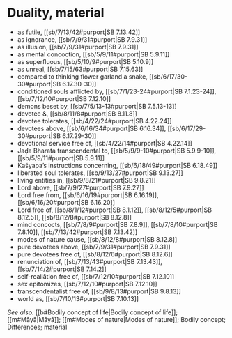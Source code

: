 # Duality, material

* as futile, [[sb/7/13/42#purport|SB 7.13.42]]
* as ignorance, [[sb/7/9/31#purport|SB 7.9.31]]
* as illusion, [[sb/7/9/31#purport|SB 7.9.31]]
* as mental concoction, [[sb/5/9/11#purport|SB 5.9.11]]
* as superfluous, [[sb/5/10/9#purport|SB 5.10.9]]
* as unreal, [[sb/7/15/63#purport|SB 7.15.63]]
* compared to thinking flower garland a snake, [[sb/6/17/30-30#purport|SB 6.17.30-30]]
* conditioned souls afflicted by, [[sb/7/1/23-24#purport|SB 7.1.23-24]], [[sb/7/12/10#purport|SB 7.12.10]]
* demons beset by, [[sb/7/5/13-13#purport|SB 7.5.13-13]]
* devotee &, [[sb/8/11/8#purport|SB 8.11.8]]
* devotee tolerates, [[sb/4/22/24#purport|SB 4.22.24]]
* devotees above, [[sb/6/16/34#purport|SB 6.16.34]], [[sb/6/17/29-30#purport|SB 6.17.29-30]]
* devotional service free of, [[sb/4/22/14#purport|SB 4.22.14]]
* Jaḍa Bharata transcendental to, [[sb/5/9/9-10#purport|SB 5.9.9-10]], [[sb/5/9/11#purport|SB 5.9.11]]
* Kaśyapa’s instructions concerning, [[sb/6/18/49#purport|SB 6.18.49]]
* liberated soul tolerates, [[sb/9/13/27#purport|SB 9.13.27]]
* living entities in, [[sb/9/8/21#purport|SB 9.8.21]]
* Lord above, [[sb/7/9/27#purport|SB 7.9.27]]
* Lord free from, [[sb/6/16/19#purport|SB 6.16.19]], [[sb/6/16/20#purport|SB 6.16.20]]
* Lord free of, [[sb/8/1/12#purport|SB 8.1.12]], [[sb/8/12/5#purport|SB 8.12.5]], [[sb/8/12/8#purport|SB 8.12.8]]
* mind concocts, [[sb/7/8/9#purport|SB 7.8.9]], [[sb/7/8/10#purport|SB 7.8.10]], [[sb/7/13/42#purport|SB 7.13.42]]
* modes of nature cause, [[sb/8/12/8#purport|SB 8.12.8]]
* pure devotees above, [[sb/7/9/31#purport|SB 7.9.31]]
* pure devotees free of, [[sb/8/12/6#purport|SB 8.12.6]]
* renunciation of, [[sb/7/13/43#purport|SB 7.13.43]], [[sb/7/14/2#purport|SB 7.14.2]]
* self-realiātion free of, [[sb/7/12/10#purport|SB 7.12.10]]
* sex epitomizes, [[sb/7/12/10#purport|SB 7.12.10]]
* transcendentalist free of, [[sb/9/8/13#purport|SB 9.8.13]]
* world as, [[sb/7/10/13#purport|SB 7.10.13]]

*See also:* [[b#Bodily concept of life|Bodily concept of life]]; [[m#Māyā|Māyā]]; [[m#Modes of nature|Modes of nature]]; Bodily concept; Differences; material

